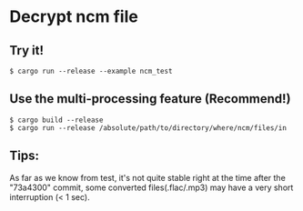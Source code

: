 # Decrypt ncm file


## Try it!

```shell script
$ cargo run --release --example ncm_test
```

## Use the multi-processing feature (Recommend!)

```shell script
$ cargo build --release
$ cargo run --release /absolute/path/to/directory/where/ncm/files/in
```



## Tips:

As far as we know from test, it's not quite stable right at the time after the "73a4300" commit, some converted files(.flac/.mp3)
may have a very short interruption (< 1 sec).
